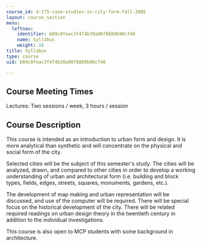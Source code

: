 ```yaml
---
course_id: 4-175-case-studies-in-city-form-fall-2005
layout: course_section
menu:
  leftnav:
    identifier: b09c0feac3f474b39a00f8889b90cf48
    name: Syllabus
    weight: 10
title: Syllabus
type: course
uid: b09c0feac3f474b39a00f8889b90cf48

---
```


Course Meeting Times
--------------------

Lectures: Two sessions / week, 3 hours / session

Course Description
------------------

This course is intended as an introduction to urban form and design. It is more analytical than synthetic and will concentrate on the physical and social form of the city.

Selected cities will be the subject of this semester's study. The cities will be analyzed, drawn, and compared to other cities in order to develop a working understanding of urban and architectural form (i.e. building and block types, fields, edges, streets, squares, monuments, gardens, etc.).

The development of map making and urban representation will be discussed, and use of the computer will be required. There will be special focus on the historical development of the city. There will be related required readings on urban design theory in the twentieth century in addition to the individual investigations.

This course is also open to MCP students with some background in architecture.